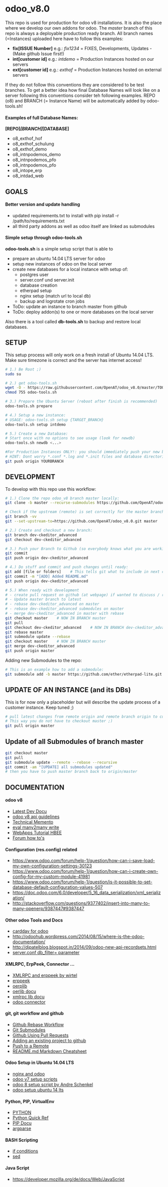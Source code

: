 # odoo_v8.0
This repo is used for production for odoo v8 installations. It is also the place where we develop our own addons for
odoo. The *master* branch of this repo is always a deployable production ready branch. All branch names (=Instances) 
uploaded here have to follow this examples:

- **fix[ISSUE Number]** e.g.: *fix1234*  = FIXES, Developments, Updates - (Make github Issue first!)
- **int[customer id]** e.g.: *intdemo* = Production Instances hosted on our servers
- **ext[customer id]** e.g.: *exthof* = Production Instances hosted on external servers

If they do not follow this conventions they are considered to be test branches. To get a better idea how final Database
Names will look like on a server following this conventions consider teh following examples. REPO (o8) and BRANCH 
(= Instance Name) will be automatically added by odoo-tools.sh!

#### Examples of full Database Names: 

**[REPO]_[BRANCH]_[DATABASE]**

- o8_exthof_hof
- o8_exthof_schulung
- o8_exthof_demo
- o8_intnpodemos_demo
- o8_intnpodemos_pfo
- o8_intnpodemos_pfo
- o8_intope_erp
- o8_intdad_web


## GOALS

#### Better version and update handling
- updated requirements.txt to install with pip install -r /path/to/requirements.txt
- all third party addons as well as odoo itself are linked as submodules

#### Simple setup through odoo-tools.sh
**odoo-tools.sh** is a simple setup script that is able to
- prepare an ubuntu 14.04 LTS server for odoo
- setup new instances of odoo on the local server
- create new databases for a local instance with setup of:
    - postgres user
    - server.conf und server.init
    - database creation
    - etherpad setup
    - nginx setup (match url to local db)
    - backup and logrotate cron jobs
- ToDo: update an instance to branch master from github
- ToDo: deploy addon(s) to one or more databases on the local server

Also there is a tool called **db-tools.sh** to backup and restore local databases.


## SETUP
This setup process will only work on a fresh install of Ubuntu 14.04 LTS. Make sure timezone is correct and the server
has internet access!

```bash
# 1.) Be Root ;)
sudo su

# 2.) get odoo-tools.sh
wget -O - https://raw.githubusercontent.com/OpenAT/odoo_v8.0/master/TOOLS/odoo-tools.sh > odoo-tools.sh
chmod 755 odoo-tools.sh

# 3.) Prepare the Ubuntu Server (reboot after finish is recommended)
odoo-tools.sh prepare

# 4.) Setup a new instance:
# USAGE: odoo-tools.sh setup {TARGET_BRANCH}
odoo-tools.sh setup intdemo 

# 5.) Create a new Database:
# Start once with no options to see usage (look for newdb)
odoo-tools.sh newdb <...>

#For Production Instances ONLY!: you should immediately push your new branch to github!
# HINT: Dont worry *.conf *.log and *.init files and database directories o8_*/ are in .gitignore !
git push origin YOURBRANCH
```


## DEVELOPMENT

To develop with this repo use this workflow:

```bash
# 1.) Clone the repo odoo_v8 branch master locally:
git clone -b master --recurse-submodules https://github.com/OpenAT/odoo_v8.0.git ${instance_dir}

# Check if the upstream (remote) is set correctly for the master branch
git branch -vv
git --set-upstream-to=https://github.com/OpenAT/odoo_v8.0.git master    # creates remotes and origin

# 2.) Create and checkout a new branch:
git branch dev-ckeditor_advanced
git checkout dev-ckeditor_advanced

# 3.) Push your Branch to Github (so everybody knows what you are working on)
git commit
git push origin dev-ckeditor_advanced

# 4.) Do stuff and commit and push changes until ready:
git add [file or folders]    # This tells git what to include in next commit
git commit -m "[ADD] Added README.md"
git push origin dev-ckeditor_advanced

# 5.) When ready with development 
# - create pull request on github (at webpage) if wanted to discuss / review changes
# - Update master branch to latest
# - rebase dev-ckeditor_advanced on master
# - rebase dev-ckeditor_advanced submodules on master
# - merge dev-ckeditor_advanced in master with rebase
git checkout master    # NOW IN BRANCH master
git pull
git checkout dev-ckeditor_advanced    # NOW IN BRANCH dev-ckeditor_advanced
git rebase master
git submodule update --rebase
git checkout master    # NOW IN BRANCH master
git merge dev-ckeditor_advanced
git push origin master

```

Adding new Submodules to the repo:
```bash
# This is an example how to add a submodule:
git submodule add -b master https://github.com/ether/etherpad-lite.git etherpad-lite
```


## UPDATE OF AN INSTANCE (and its DBs)

This is for now only a placeholder but will describe the update process of a customer instance. Keep tuned ;)
```bash
# pull latest changes from remote origin and remote branch origin to current local branch
# This way you do not have to checkout master ;)
git pull origin master
```


## Update of all Submodules of branch master
```bash
git checkout master
git pull
git submodule update --remote --rebase --recursive
git commit -am "[UPDATE] all submodules updated"
# then you have to push master branch back to origin/master
```

## DOCUMENTATION

#### odoo v8
- [Latest Dev Docu](https://www.odoo.com/documentation/master/howtos/website.html)
- [odoo v8 api guidelines](http://odoo-new-api-guide-line.readthedocs.org/en/latest/)
- [Technical Memento](https://www.odoo.com/files/memento/OpenERP_Technical_Memento_latest.pdf)
- [eval many2many write](https://doc.odoo.com/v6.0/developer/2_5_Objects_Fields_Methods/methods.html/#osv.osv.osv.write)
- [WebApps Tutorial HBEE](https://www.hbee.eu/en-us/blog/archive/2014/9/17/odoo-web-apps/)
- [Forum how to's](https://www.odoo.com/forum/how-to)

#### Configuration (res.config) related
- https://www.odoo.com/forum/help-1/question/how-can-i-save-load-my-own-configuration-settings-30123
- https://www.odoo.com/forum/help-1/question/how-can-i-create-own-config-for-my-custom-module-41981
- https://www.odoo.com/forum/help-1/question/is-it-possible-to-set-database-default-configuration-values-507
- https://doc.odoo.com/6.0/developer/5_16_data_serialization/xml_serialization/
- http://stackoverflow.com/questions/9377402/insert-into-many-to-many-openerp/9387447#9387447

#### Other odoo Tools and Docs
- [carddav for odoo](https://github.com/initOS/openerp-dav)
- http://odoohub.wordpress.com/2014/08/15/where-is-the-odoo-documentation/
- http://djpatelblog.blogspot.in/2014/09/odoo-new-api-recordsets.html
- [server.conf db_filter= parameter](https://www.odoo.com/forum/help-1/question/domain-based-db-filter-6583)

#### XMLRPC, ErpPeek, Connector ...
- [XMLRPC and erppeek by wirtel](http://wirtel.be/posts/en/2014/06/13/using_erppeek_to_discuss_with_openerp/)
- [erppeek](http://erppeek.readthedocs.org/en/latest/index.html)
- [oerplib](https://github.com/osiell/oerplib)
- [oerlib docu](https://pythonhosted.org/OERPLib/#supported-openerp-odoo-server-versions)
- [xmlrpc lib docu](https://docs.python.org/2/library/xmlrpclib.html)
- [odoo connector](http://odoo-connector.com)

#### git, git workflow and github
- [Github Rebase Workflow](http://mettadore.com/2011/09/07/the-ever-deployable-github-workflow/)
- [Git Submodules](http://git-scm.com/docs/git-submodule)
- [Github Using Pull Requests](https://help.github.com/articles/using-pull-requests/)
- [Adding an existing project to github](https://help.github.com/articles/adding-an-existing-project-to-github-using-the-command-line/)
- [Push to a Remote](https://help.github.com/articles/pushing-to-a-remote/)
- [README.md Markdown Cheatsheet](https://github.com/adam-p/markdown-here/wiki/Markdown-Cheatsheet)

#### Odoo Setup in Ubuntu 14.04 LTS
- [nginx and odoo](http://wirtel.be/posts/en/2011/11/02/nginx-proxy-openerp/)
- [odoo v7 setup scripts](https://github.com/OpenAT/odoo-tools/tree/7.0)
- [odoo 8 setup script by Andre Schenkel](https://github.com/lukebranch/odoo-install-scripts/blob/master/odoo-saas4/ubuntu-14-04/odoo_install.sh)
- [odoo setup ubuntu 14 lts](https://www.odoo.com/forum/help-1/question/how-to-install-odoo-from-github-on-ubuntu-14-04-for-testing-purposes-only-ie-not-for-production-52627)

#### Python, PIP, VirtualEnv
- [PYTHON](https://www.python.org)
- [Python Quick Ref](http://rgruet.free.fr/#QuickRef)
- [PIP Docu](http://pip.readthedocs.org/en/latest/user_guide.html#requirements-files)
- [argparse](https://docs.python.org/2.7/library/argparse.html#other-utilities)

#### BASH Scripting
- [if conditions](http://www.tldp.org/LDP/Bash-Beginners-Guide/html/sect_07_01.html)
- [sed](http://wiki.ubuntuusers.de/sed)

#### Java Script
- https://developer.mozilla.org/de/docs/Web/JavaScript